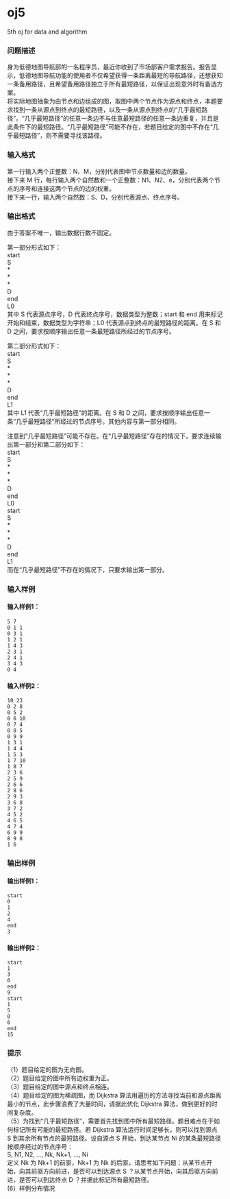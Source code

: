 # oj5
5th oj for data and algorithm
### 问题描述
身为低德地图导航部的一名程序员，最近你收到了市场部客户需求报告。报告显示，低德地图导航功能的使用者不仅希望获得一条距离最短的导航路径，还想获知一条备用路径，且希望备用路径独立于所有最短路径，以保证出现意外时有备选方案。  
将实际地图抽象为由节点和边组成的图，取图中两个节点作为源点和终点，本题要求找到一条从源点到终点的最短路径，以及一条从源点到终点的“几乎最短路径”。“几乎最短路径”的任意一条边不与任意最短路径的任意一条边重复，并且是此条件下的最短路径。“几乎最短路径”可能不存在，若题目给定的图中不存在“几乎最短路径”，则不需要寻找该路径。
### 输入格式
第一行输入两个正整数：N、M，分别代表图中节点数量和边的数量。  
接下来 M 行，每行输入两个自然数和一个正整数：N1、N2、e，分别代表两个节点的序号和连接这两个节点的边的权重。  
接下来一行，输入两个自然数：S、D，分别代表源点、终点序号。  
### 输出格式
由于答案不唯一，输出数据行数不固定。   
 
第一部分形式如下：  
start  
S  
*  
*  
*  
D  
end  
L0  
其中 S 代表源点序号，D 代表终点序号，数据类型为整数；start 和 end 用来标记开始和结束，数据类型为字符串；L0 代表源点到终点的最短路径的距离。在 S 和 D 之间，要求按顺序输出任意一条最短路径所经过的节点序号。
 
第二部分形式如下：  
start  
S  
*  
*  
*  
D  
end  
L1  
其中 L1 代表“几乎最短路径”的距离。在 S 和 D 之间，要求按顺序输出任意一条“几乎最短路径”所经过的节点序号。其他内容与第一部分相同。 
 
注意到“几乎最短路径”可能不存在。在“几乎最短路径”存在的情况下，要求连续输出第一部分和第二部分如下：  
start  
S  
*  
*  
*  
D  
end  
L0  
start  
S  
*  
*  
*  
D  
end  
L1  
而在“几乎最短路径”不存在的情况下，只要求输出第一部分。
### 输入样例
#### 输入样例1：  
    5 7  
    0 1 1  
    0 3 1  
    1 2 1  
    1 4 3  
    2 3 1  
    2 4 1  
    3 4 3  
    0 4  
#### 输入样例2：  
    10 23  
    0 2 8  
    0 5 2  
    0 6 10  
    0 7 4  
    0 8 5  
    0 9 9  
    1 3 1  
    1 4 4  
    1 5 3  
    1 7 10  
    1 8 7  
    2 3 6  
    2 5 9  
    2 6 6  
    2 8 6  
    2 9 3  
    3 6 8  
    3 7 2  
    4 5 2  
    4 6 5  
    4 7 4   
    6 9 9  
    8 9 8  
    1 6  
### 输出样例
#### 输出样例1：    
    start  
    0  
    1  
    2  
    4  
    end  
    3  
#### 输出样例2：  
    start  
    1  
    3  
    6  
    end  
    9  
    start  
    1  
    5  
    0  
    6  
    end  
    15  
### 提示
（1）题目给定的图为无向图。  
（2）题目给定的图中所有边权重为正。  
（3）题目给定的图中源点和终点相连。  
（4）题目给定的图为稀疏图，而 Dijkstra 算法用遍历的方法寻找当前和源点距离最小的节点，此步骤浪费了大量时间，请据此优化 Dijkstra 算法，做到更好的时间复杂度。  
（5）为找到“几乎最短路径”，需要首先找到图中所有最短路径。题目难点在于如何标记所有可能的最短路径。若 Dijkstra 算法运行时间足够长，则可以找到源点 S 到其余所有节点的最短路径。设自源点 S 开始，到达某节点 Ni 的某条最短路径按顺序经过的节点序号：  
S, N1, N2, ..., Nk, Nk+1, ..., Ni  
定义 Nk 为 Nk+1 的前驱，Nk+1 为 Nk 的后驱，请思考如下问题：从某节点开始，向其前驱方向前进，是否可以到达源点 S ？从某节点开始，向其后驱方向前进，是否可以到达终点 D ？并据此标记所有最短路径。  
(6）样例分布情况
 
